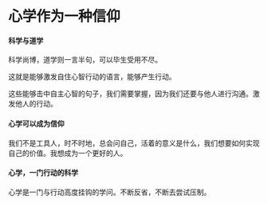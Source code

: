 # 心学作为一种信仰

#### 科学与道学

科学尚博，道学则一言半句，可以毕生受用不尽。

这就是能够激发自住心智行动的语言，能够产生行动。

这些能够击中自主心智的句子，我们需要掌握，因为我们还要与他人进行沟通。激发他人的行动。

#### 

#### 

#### 心学可以成为信仰

我们不是工具人，时不时地，总会问自己，活着的意义是什么，我们想要如何实现自己的价值。我想成为一个更好的人。

#### 心学，一门行动的科学

心学是一门与行动高度挂钩的学问。不断反省，不断去尝试压制。

